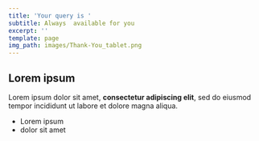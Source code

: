 ```yaml
---
title: 'Your query is '
subtitle: Always  available for you
excerpt: ''
template: page
img_path: images/Thank-You_tablet.png
---
```

## Lorem ipsum

Lorem ipsum dolor sit amet, **consectetur adipiscing elit**, sed do eiusmod tempor incididunt ut labore et dolore magna aliqua.

- Lorem ipsum
- dolor sit amet